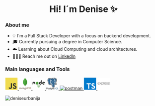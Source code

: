 <div align="center">
  <h1>Hi! I´m Denise ✨</h1>
</div>

<h3>About me</h3>
  <ul>
    <li>💡 I´m a Full Stack Developer with a focus on backend development.</li>
    <li>🎓 Currently pursuing a degree in Computer Science.</li>
    <li>☁️ Learning about Cloud Computing and cloud architectures.</li>
    <li>🙋🏼‍♀️ Reach me out on <a href="https://linkedin.com/in/https://www.linkedin.com/in/denise-urbanija/">LinkedIn</a></li>
  </ul>
<div>

<h3>Main languages and Tools</h3>
<p align="left">  
  <a href="https://developer.mozilla.org/en-US/docs/Web/JavaScript" target="_blank" rel="noreferrer"> <img src="https://raw.githubusercontent.com/devicons/devicon/master/icons/javascript/javascript-original.svg" alt="javascript" width="40" height="40"/> </a> 
  <a href="https://www.mongodb.com/" target="_blank" rel="noreferrer" > <img src="https://raw.githubusercontent.com/devicons/devicon/master/icons/mongodb/mongodb-original-wordmark.svg" alt="mongodb" width="40" height="40"/> </a> 
  <a href="https://nodejs.org" target="_blank" rel="noreferrer"> <img src="https://raw.githubusercontent.com/devicons/devicon/master/icons/nodejs/nodejs-original-wordmark.svg" alt="nodejs" width="40" height="40"/> </a> 
  <a href="https://www.postgresql.org" target="_blank" rel="noreferrer"> <img src="https://raw.githubusercontent.com/devicons/devicon/master/icons/postgresql/postgresql-original-wordmark.svg" alt="postgresql" width="40" height="40"/> </a> 
  <a href="https://postman.com" target="_blank" rel="noreferrer"> <img src="https://www.vectorlogo.zone/logos/getpostman/getpostman-icon.svg" alt="postman" width="40" height="40"/> </a> 
  <a href="https://www.typescriptlang.org/" target="_blank" rel="noreferrer"> <img src="https://raw.githubusercontent.com/devicons/devicon/master/icons/typescript/typescript-original.svg" alt="typescript" width="40" height="40"/> </a>
  <a href="https://expressjs.com" target="_blank" rel="noreferrer"> <img src="https://raw.githubusercontent.com/devicons/devicon/master/icons/express/express-original-wordmark.svg" alt="express" width="40" height="40"/> </a> 
</p>
<p><img align="center" src="https://github-readme-stats.vercel.app/api/top-langs?username=deniseurbanija&show_icons=true&locale=en&layout=compact" alt="deniseurbanija" /></p>
